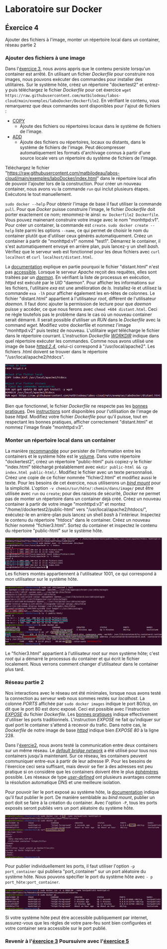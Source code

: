 # Laboratoire sur Docker

## Éxercice 4
Ajouter des fichiers à l'image, monter un répertoire local dans un container, réseau partie 2

### Ajouter des fichiers à une image
Dans l'[éxercice 3][0], nous avons appris que le contenu persiste lorsqu'un container est arrêté. En utilisant un fichier _Dockerfile_ pour construire nos images, nous pouvons exécuter des commandes pour installer des utilitaires. Sur le système hôte, créez un répertoire "dockertest2" et entrez-y puis téléchargez le fichier _Dockerfile_ pour cet éxercice `wget https://raw.githubusercontent.com/matbilodeau/labos-cloud/main/exemples/laboDocker/Dockerfile2`. En vérifiant le contenu, vous remarquerez que deux commandes sont disponibles pour l'ajout de fichiers :

* [COPY][3]
  * Ajoute des fichiers ou répertoires locaux dans le système de fichiers de l'image.
* [ADD][4]
  * Ajoute des fichiers ou répertoires, locaux ou distants, dans le système de fichiers de l'image. Peut décompresser automatiquement les formats d'archivage connus à partir d'une source locale vers un répertoire du système de fichiers de l'image.

Téléchargez le fichier "https://raw.githubusercontent.com/matbilodeau/labos-cloud/main/exemples/laboDocker/index.html" dans le répertoire local afin de pouvoir l'ajouter lors de la construction. Pour créer un nouveau container, nous avons vu la commande `run` qui inclut plusieurs étapes. Exécutons le tout manuellement.

`sudo docker --help` Pour obtenir l'image de base il faut utiliser la commande `pull`. Pour que *Docker* puisse construire l'image, le fichier _Dockerfile_ doit porter exactement ce nom; renommez-le ainsi: `mv Dockerfile2 Dockerfile`. Vous pouvez mainenant construire votre image avec le nom "monhttpd:v1". Pour créer un container, la commande est `create`.  `sudo docker create --help` liste parmi les options `--name`, ce qui permet de choisir le nom du container plutôt que d'utiliser ceux générés automatiquement. Créez un container à partir de "monhttpd:v1" nommé "test1". Démarrez le container, il s'est automatiquement envoyé en arrière plan, puis lancez-y un shell _bash_. Vérifiez que le serveur web est fonctionnel pour les deux fichiers avec `curl localhost` et `curl localhost/distant.html`.


La [documentation][4] explique en partie pourquoi le fichier "distant.html" n'est pas [accessible][5]. Lorsque le serveur _Apache_ reçoit des requêtes, elles sont traitées par un _[daemon][6]_. En vérifiant la liste de processus en exécution, _httpd_ est exécuté par le _UID_ "daemon". Pour afficher les informations sur les fichiers, l'utilitaire _exa_ est une amélioration de _ls_. Installez-le et utilisez la commande `exa -lh` pour afficher également les en-têtes de colonnes. Le fichier "distant.html" appartient à l'utilisateur _root_, différent de l'utilisateur _daemon_. Il faut donc ajouter la permission de lecture pour que _daemon_ puisse y accéder, ce que nous ferons avec `chmod +604 distant.html`. Ceci ne règle toutefois pas le problème dans le cas où un nouveau container serait démarré. Il serait possible d'utiliser un _RUN_ dans le _Dockerfile_ avec la command _wget_. Modifiez votre dockerfile et nommez l'image "monhttpd:v2" puis testez de nouveau. L'utilitaire _wget_ télécharge le fichier dans le répertoire courrant. L'instruction _Dockerfile_ _[WORKDIR][6]_ indique dans quel répertoire exécuter les commandes. Comme nous avons utilisé une image de base [_httpd:2.4_][7], celui-ci correspond à "/usr/local/apache2". Les fichiers .html doivent se trouver dans le répertoire "/usr/local/apache2/htdocs".

![wget dans image][img0]

Bien que fonctionnel, le fichier _Dockerfile_ ne respecte pas les [bonnes pratiques][8]. Des [instructions][9] sont disponibles pour l'utilisation de l'image de base _httpd_. Modifiez votre fichier _Dockerfile_ pour qu'il puisse, tout en respectant les bonnes pratiques, afficher correctement "distant.html" et nommez l'image finale "monhttpd:v3".

### Monter un répertoire local dans un container
La manière [recommandée][10] pour persister de l'information entre les containers et le système hôte est le [volume][11]. Dans votre répertoire "dockertest2", créez un répertoire "public-html" puis copiez-y le fichier "index.html" téléchargé préalablement avec `mkdir public-html && cp index.html public-html/`. Modifiez le fichier avec un texte personnalisé. Créez une copie de ce fichier nommée "fichier2.html" et modifiez aussi le texte. Pour les besoins de cet éxercice, nous utiliserons un _[bind mount][12]_ pour la simplicité. L'option `-v chemin/sur/hôte/:chemin/dans/image/` peut être utilisée avec `run` ou `create`; pour des raisons de sécurité, *Docker* ne permet pas de monter un répertoire dans un container déjà créé. Créez un nouveau container à partir de votre image "monhttpd:v3" et montez "/home/<votre utilisateur>/dockertest2/public-html" vers "/usr/local/apache2/htdocs/", exécutez-le en arrière-plan puis lancez un shell _bash_ à l'intérieur. Inspectez le contenu du répertoire "htdocs" dans le container. Créez un nouveau fichier nommé "fichier3.html". Sortez du container et inspectez le contenu du répertoire "public-html" sur le système hôte.

![repertoire monté][img1]
Les fichiers montés appartiennent à l'utilisateur 1001, ce qui correspond à mon utilisateur sur le système hôte.

![utilisateurs locaux][img2]

Le "fichier3.html" appartient à l'utilisateur _root_ sur mon système hôte; c'est _root_ qui a démarré le processus du container et qui écrit le fichier localement. Nous verrons comment changer d'utilisateur dans le container plus tard.

### Réseau partie 2
Nos interactions avec le réseau ont été minimales, lorsque nous avons testé la connection au serveur web nous sommes restés sur _localhost_. La colonne _PORTS_ affichée par `sudo docker images` indique le port 80/tcp, on dit que le port 80 est donc exposé. Ceci est possible avec l'instruction _[EXPOSE][13]_ du fichier _Dockerfile_. Les [bonnes pratiques][14] indique effectivement d'utiliser les ports traditionnels. L'instruction _EXPOSE_ ne fait qu'indiquer sur quel port le container s'attend à recevoir du trafic. Dans notre cas, le _Dockerfile_ de notre image de base _[httpd][15]_ indique bien _EXPOSE 80_ à la ligne 228.

Dans l'[éxercie2][16], nous avons testé la communication entre deux containers sur un même réseau. Le _[default bridge network][17]_ a été utilisé pour tous nos containers jusqu'à maintenant. Sur ce réseau, les containers peuvent communiquer entre-eux à partir de leur adresse IP. Pour les besoins de l'éxercice ceci sera suffisant, mais devoir se fier à des adresses est peu pratique si on considère que les containers doivent être le plus [éphémères][18] possible. Les réseaux de type _[user-defined][19]_ ont plusieurs avantages comme la résolution automatique DNS et une meilleure isolation.

Pour pouvoir lier le port exposé au système hôte, la [documentation][13] indique qu'il faut publier le port. De manière semblable au _bind mount_, publier un port doit se faire à la création du container. Avec l'option `-P`, tous les ports exposés seront publiés vers un port aléatoire du système hôte.

![option -P][img3]

Pour publier individuellement les ports, il faut utiliser l'option `-p port_container` qui publiera "port_container" sur un port aléatoire du système hôte. Nous pouvons spécifier le port du système hôte avec `- p port_hôte:port_container`.

![port spécifique][img4]

Si votre système hôte peut être accessible publiquement par internet, assurez-vous que les règles de votre pare-feu sont bien configurées et votre container sera accessible sur le port publié.

### Revenir à l'[éxercice 3][1]                  Poursuivre avec l'[éxercice 5][2]

[0]: ./laboDocker3.html
[1]: ./laboDocker2.html
[2]: ./laboDocker4.html
[3]: https://docs.docker.com/engine/reference/builder/#copy
[4]: https://docs.docker.com/engine/reference/builder/#add
[5]: https://fr.wikipedia.org/wiki/Permissions_UNIX
[6]: https://docs.docker.com/engine/reference/builder/#workdir
[7]: https://hub.docker.com/layers/httpd/library/httpd/2.4/images/sha256-548248173d4a6633c730a1ad8030c2f2d7dc86cdff3b6e0f5d44e0e3137afdc9?context=explore
[8]: https://docs.docker.com/develop/develop-images/dockerfile_best-practices/#add-or-copy
[9]: https://hub.docker.com/_/httpd?tab=description
[10]: https://docs.docker.com/develop/develop-images/dockerfile_best-practices/#volume
[11]: https://docs.docker.com/storage/volumes/
[12]: https://docs.docker.com/storage/bind-mounts/
[13]: https://docs.docker.com/engine/reference/builder/#expose
[14]: https://docs.docker.com/develop/develop-images/dockerfile_best-practices/#expose
[15]: https://github.com/docker-library/httpd/blob/077141ee37fca63972292c562ec0f632d0f831b1/2.4/Dockerfile
[16]: ./laboDocker1.html
[17]: https://docs.docker.com/network/bridge/#use-the-default-bridge-network
[18]: https://docs.docker.com/develop/develop-images/dockerfile_best-practices/#create-ephemeral-containers
[19]: https://docs.docker.com/network/bridge/#differences-between-user-defined-bridges-and-the-default-bridge


[img0]: ./img/docker/docker4-0.png "exécuter wget en construisant l'image"
[img1]: ./img/docker/docker4-1.png "liste des fichiers montés"
[img2]: ./img/docker/docker4-2.png "vue du système hôte"
[img3]: ./img/docker/docker4-3.png "avec option -P"
[img4]: ./img/docker/docker4-4.png "publier un port spécifique"
